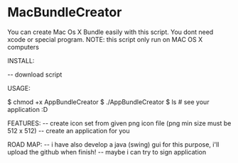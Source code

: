 # MacBundleCreator

You can create Mac Os X Bundle easily with this script. You dont need xcode or special program. 
NOTE: this script only run on MAC OS X computers

INSTALL:

  -- download script
 
 

USAGE:

  $ chmod +x AppBundleCreator
  $ ./AppBundleCreator 
  $ ls # see your application :D 
 

FEATURES:
  -- create icon set from given png icon file (png min size must be 512 x 512)
  -- create an application for you


 
ROAD MAP:
  -- i have also develop a java (swing) gui for this purpose, i'll upload the github when finish!
  -- maybe i can try to sign application 
  
